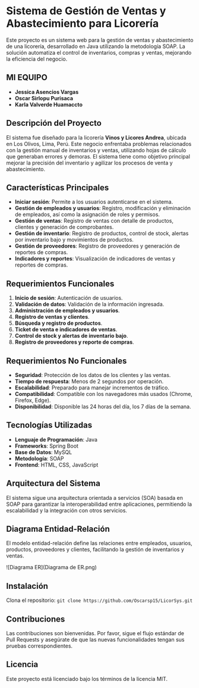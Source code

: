 # Sistema de Gestión de Ventas y Abastecimiento para Licorería

Este proyecto es un sistema web para la gestión de ventas y abastecimiento de una licorería, desarrollado en Java utilizando la metodología SOAP. La solución automatiza el control de inventarios, compras y ventas, mejorando la eficiencia del negocio.

## MI EQUIPO
- **Jessica Asencios Vargas**
- **Oscar Sirlopu Purisaca**
- **Karla Valverde Huamaccto** 

## Descripción del Proyecto

El sistema fue diseñado para la licorería **Vinos y Licores Andrea**, ubicada en Los Olivos, Lima, Perú. Este negocio enfrentaba problemas relacionados con la gestión manual de inventarios y ventas, utilizando hojas de cálculo que generaban errores y demoras. El sistema tiene como objetivo principal mejorar la precisión del inventario y agilizar los procesos de venta y abastecimiento.

## Características Principales
- **Iniciar sesión**: Permite a los usuarios autenticarse en el sistema.
- **Gestión de empleados y usuarios**: Registro, modificación y eliminación de empleados, así como la asignación de roles y permisos.
- **Gestión de ventas**: Registro de ventas con detalle de productos, clientes y generación de comprobantes.
- **Gestión de inventario**: Registro de productos, control de stock, alertas por inventario bajo y movimientos de productos.
- **Gestión de proveedores**: Registro de proveedores y generación de reportes de compras.
- **Indicadores y reportes**: Visualización de indicadores de ventas y reportes de compras.

## Requerimientos Funcionales
1. **Inicio de sesión**: Autenticación de usuarios.
2. **Validación de datos**: Validación de la información ingresada.
3. **Administración de empleados y usuarios**.
4. **Registro de ventas y clientes**.
5. **Búsqueda y registro de productos**.
6. **Ticket de venta e indicadores de ventas**.
7. **Control de stock y alertas de inventario bajo**.
8. **Registro de proveedores y reporte de compras**.

## Requerimientos No Funcionales
- **Seguridad**: Protección de los datos de los clientes y las ventas.
- **Tiempo de respuesta**: Menos de 2 segundos por operación.
- **Escalabilidad**: Preparado para manejar incrementos de tráfico.
- **Compatibilidad**: Compatible con los navegadores más usados (Chrome, Firefox, Edge).
- **Disponibilidad**: Disponible las 24 horas del día, los 7 días de la semana.

## Tecnologías Utilizadas
- **Lenguaje de Programación**: Java
- **Frameworks**: Spring Boot
- **Base de Datos**: MySQL
- **Metodología**: SOAP
- **Frontend**: HTML, CSS, JavaScript

## Arquitectura del Sistema

El sistema sigue una arquitectura orientada a servicios (SOA) basada en SOAP para garantizar la interoperabilidad entre aplicaciones, permitiendo la escalabilidad y la integración con otros servicios.

## Diagrama Entidad-Relación
El modelo entidad-relación define las relaciones entre empleados, usuarios, productos, proveedores y clientes, facilitando la gestión de inventarios y ventas.

![Diagrama ER](Diagrama de ER.png)

## Instalación

   Clona el repositorio: `git clone https://github.com/Oscarsp15/LicorSys.git`
 

## Contribuciones

Las contribuciones son bienvenidas. Por favor, sigue el flujo estándar de Pull Requests y asegúrate de que las nuevas funcionalidades tengan sus pruebas correspondientes.

## Licencia

Este proyecto está licenciado bajo los términos de la licencia MIT.
